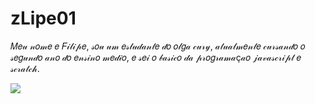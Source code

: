 # zLipe01
𝑀𝑒𝓊 𝓃𝑜𝓂𝑒 𝑒 𝐹𝒾𝓁𝒾𝓅𝑒, 𝓈𝑜𝓊 𝓊𝓂 𝑒𝓈𝓉𝓊𝒹𝒶𝓃𝓉𝑒 𝒹𝑜 𝑜𝓁𝑔𝒶 𝒸𝓊𝓇𝓎, 𝒶𝓉𝓊𝒶𝓁𝓂𝑒𝓃𝓉𝑒 𝒸𝓊𝓇𝓈𝒶𝓃𝒹𝑜 𝑜 𝓈𝑒𝑔𝓊𝓃𝒹𝑜 𝒶𝓃𝑜 𝒹𝑜 𝑒𝓃𝓈𝒾𝓃𝑜 𝓂𝑒𝒹𝒾𝑜, 𝑒 𝓈𝑒𝒾 𝑜 𝒷𝒶𝓈𝒾𝒸𝑜 𝒹𝒶 𝓅𝓇𝑜𝑔𝓇𝒶𝓂𝒶ç𝒶𝑜 𝒿𝒶𝓋𝒶𝓈𝒸𝓇𝒾𝓅𝓉 𝑒 𝓈𝒸𝓇𝒶𝓉𝒸𝒽.

![](https://media1.tenor.com/m/XKaKS-ZIOFwAAAAC/gojo-gojo-satoru.gif)
